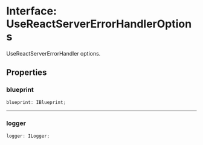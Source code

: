 # Interface: UseReactServerErrorHandlerOptions

UseReactServerErrorHandler options.

## Properties

### blueprint

```ts
blueprint: IBlueprint;
```

***

### logger

```ts
logger: ILogger;
```
